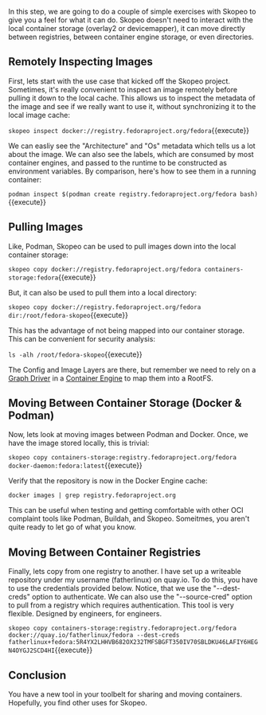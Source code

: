 In this step, we are going to do a couple of simple exercises with Skopeo to give you a feel for what it can do. Skopeo doesn't need to interact with the local container storage (overlay2 or devicemapper), it can move directly between registries, between container engine storage, or even directories.

## Remotely Inspecting Images

First, lets start with the use case that kicked off the Skopeo project. Sometimes, it's really convenient to inspect an image remotely before pulling it down to the local cache. This allows us to inspect the metadata of the image and see if we really want to use it, without synchronizing it to the local image cache:

``skopeo inspect docker://registry.fedoraproject.org/fedora``{{execute}}

We can easliy see the "Architecture" and "Os" metadata which tells us a lot about the image. We can also see the labels, which are consumed by most container engines, and passed to the runtime to be constructed as environment variables. By comparison, here's how to see them in a running container:

``podman inspect $(podman create registry.fedoraproject.org/fedora bash)``{{execute}}

## Pulling Images

Like, Podman, Skopeo can be used to pull images down into the local container storage:

``skopeo copy docker://registry.fedoraproject.org/fedora containers-storage:fedora``{{execute}}

But, it can also be used to pull them into a local directory:

``skopeo copy docker://registry.fedoraproject.org/fedora dir:/root/fedora-skopeo``{{execute}}

This has the advantage of not being mapped into our container storage. This can be convenient for security analysis:

``ls -alh /root/fedora-skopeo``{{execute}}

The Config and Image Layers are there, but remember we need to rely on a [Graph Driver](https://developers.redhat.com/blog/2018/02/22/container-terminology-practical-introduction/#h.kvykojph407z) in a [Container Engine](https://developers.redhat.com/blog/2018/02/22/container-terminology-practical-introduction/#h.6yt1ex5wfo3l) to map them into a RootFS.

## Moving Between Container Storage (Docker & Podman)

Now, lets look at moving images between Podman and Docker. Once, we have the image stored locally, this is trivial:

``skopeo copy containers-storage:registry.fedoraproject.org/fedora docker-daemon:fedora:latest``{{execute}}

Verify that the repository is now in the Docker Engine cache:

``docker images | grep registry.fedoraproject.org``

This can be useful when testing and getting comfortable with other OCI complaint tools like Podman, Buildah, and Skopeo. Someitmes, you aren't quite ready to let go of what you know.

## Moving Between Container Registries

Finally, lets copy from one registry to another. I have set up a writeable repository under my username (fatherlinux) on quay.io. To do this, you have to use the credentials provided below. Notice, that we use the "--dest-creds" option to authenticate. We can also use the "--source-cred" option to pull from a registry which requires authentication. This tool is very flexible. Designed by engineers, for engineers.

``skopeo copy containers-storage:registry.fedoraproject.org/fedora docker://quay.io/fatherlinux/fedora --dest-creds fatherlinux+fedora:5R4YX2LHHVB682OX232TMFSBGFT350IV70SBLDKU46LAFIY6HEGN4OYGJ2SCD4HI``{{execute}}

## Conclusion

You have a new tool in your toolbelt for sharing and moving containers. Hopefully, you find other uses for Skopeo.
